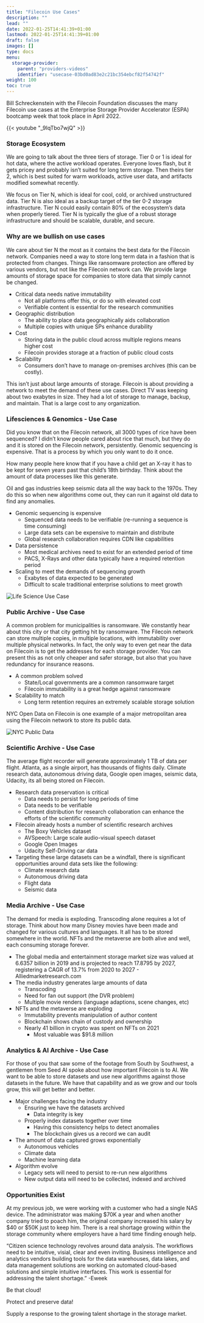 ```yaml
---
title: "Filecoin Use Cases"
description: ""
lead: ""
date: 2022-01-25T14:41:39+01:00
lastmod: 2022-01-25T14:41:39+01:00
draft: false
images: []
type: docs
menu:
  storage-provider:
    parent: "providers-videos"
    identifier: "usecase-03bd0ad83e2c21bc354ebcf82f54742f"
weight: 100
toc: true
---
```


Bill Schreckenstein with the Filecoin Foundation discusses the many Filecoin use cases at the Enterprise Storage Provider Accelerator (ESPA) bootcamp week that took place in April 2022.

{{< youtube "_9IqTbo7wjQ" >}}

### Storage Ecosystem

We are going to talk about the three tiers of storage. Tier 0 or 1 is ideal for hot data, where the active workload operates. Everyone loves flash, but it gets pricey and probably isn’t suited for long term storage. Then theirs tier 2, which is best suited for warm workloads, active user data, and artifacts modified somewhat recently. 

We focus on Tier N, which is ideal for cool, cold, or archived unstructured data. Tier N is also ideal as a backup target of the tier 0-2 storage infrastructure. Tier N could easily contain 80% of the ecosystem’s data when properly tiered. Tier N is typically the glue of a robust storage infrastructure and should be scalable, durable, and secure. 

### Why are we bullish on use cases

We care about tier N the most as it contains the best data for the Filecoin network. Companies need a way to store long term data in a fashion that is protected from changes. Things like ransomware protection are offered by various vendors, but not like the Filecoin network can. We provide large amounts of storage space for companies to store data that simply cannot be changed. 

- Critical data needs native immutability
    - Not all platforms offer this, or do so with elevated cost
    - Verifiable content is essential for the research communities
- Geographic distribution
    - The ability to place data geographically aids collaboration
    - Multiple copies with unique SPs enhance durability
- Cost
    - Storing data in the public cloud across multiple regions means higher cost
    - Filecoin provides storage at a fraction of public cloud costs
- Scalability
    - Consumers don’t have to manage on-premises archives (this can be costly).

This isn’t just about large amounts of storage. Filecoin is about providing a network to meet the demand of these use cases. Direct TV was keeping about two exabytes in size. They had a lot of storage to manage, backup, and maintain. That is a large cost to any organization.

### Lifesciences & Genomics - Use Case

Did you know that on the Filecoin network, all 3000 types of rice have been sequenced? I didn’t know people cared about rice that much, but they do and it is stored on the Filecoin network, persistently.  Genomic sequencing is expensive. That is a process by which you only want to do it once. 

How many people here know that if you have a child get an X-ray it has to be kept for seven years past that child’s 18th birthday. Think about the amount of data processes like this generate.

Oil and gas industries keep seismic data all the way back to the 1970s. They do this so when new algorithms come out, they can run it against old data to find any anomalies.  

- Genomic sequencing is expensive
    - Sequenced data needs to be verifiable (re-running a sequence is time consuming)
    - Large data sets can be expensive to maintain and distribute
    - Global research collaboration requires CDN like capabilities
- Data persistence
    - Most medical archives need to exist for an extended period of time
    - PACS, X-Rays and other data typically have a required retention period
- Scaling to meet the demands of sequencing growth
    - Exabytes of data expected to be generated
    - Difficult to scale traditional enterprise solutions to meet growth

![Life Science Use Case](1.png)

### Public Archive - Use Case

A common problem for municipalities is ransomware. We constantly hear about this city or that city getting hit by ransomware. The Filecoin network can store multiple copies, in multiple locations, with immutability over multiple physical networks. In fact, the only way to even get near the data on Filecoin is to get the addresses for each storage provider.  You can present this as not only cheaper and safer storage, but also that you have redundancy for insurance reasons. 

- A common problem solved
    - State/Local governments are a common ransomware target
    - Filecoin immutability is a great hedge against ransomware
- Scalability to match
    - Long term retention requires an extremely scalable storage solution

NYC Open Data on Filecoin is one example of a major metropolitan area using the Filecoin network to store its public data. 

![NYC Public Data](2.png)

### Scientific Archive - Use Case

The average flight recorder will generate approximately 1 TB of data per flight. Atlanta, as a single airport, has thousands of flights daily. Climate research data, autonomous driving data, Google open images, seismic data, Udacity, its all being stored on Filecoin. 

- Research data preservation is critical
    - Data needs to persist for long periods of time
    - Data needs to be verifiable
    - Content distribution for research collaboration can enhance the efforts of the scientific community
- Filecoin already hosts a number of scientific research archives
    - The Boxy Vehicles dataset
    - AVSpeech: Large scale audio-visual speech dataset
    - Google Open Images
    - Udacity Self-Driving car data
- Targeting these large datasets can be a windfall, there is significant opportunities around data sets like the following:
    - Climate research data
    - Autonomous driving data
    - Flight data
    - Seismic data

### Media Archive - Use Case

The demand for media is exploding. Transcoding alone requires a lot of storage. Think about how many Disney movies have been made and changed for various cultures and languages. It all has to be stored somewhere in the world. NFTs and the metaverse are both alive and well, each consuming storage forever. 

- The global media and entertainment storage market size was valued at 6.6357 billion in 2019 and is projected to reach 17.8795 by 2027, registering a CAGR of 13.7% from 2020 to 2027 - Alliedmarketresearch.com
- The media industry generates large amounts of data
    - Transcoding
    - Need for fan out support (the DVR problem)
    - Multiple movie renders (language adaptions, scene changes, etc)
- NFTs and the metaverse are exploding
    - Immutability prevents manipulation of author content
    - Blockchain shows chain of custody and ownership
    - Nearly 41 billion in crypto was spent on NFTs on 2021
        - Most valuable was $91.8 million
    
### Analytics & AI Archive - Use Case
    

For those of you that saw some of the footage from South by Southwest, a gentlemen from Seed AI spoke about how important Filecoin is to AI. We want to be able to store datasets and use new algorithms against those datasets in the future. We have that capability and as we grow and our tools grow, this will get better and better. 

- Major challenges facing the industry
    - Ensuring we have the datasets archived
        - Data integrity is key
    - Properly index datasets together over time
        - Having this consistency helps to detect anomalies
        - The blockchain gives us a record we can audit
- The amount of data captured grows exponentially
    - Autonomous vehicles
    - Climate data
    - Machine learning data
- Algorithm evolve
    - Legacy sets will need to persist to re-run new algorithms
    - New output data will need to be collected, indexed and archived

### Opportunities Exist

At my previous job, we were working with a customer who had a single NAS device. The administrator was making $70K a year and when another company tried to poach him, the original company increased his salary by $40 or $50K just to keep him. There is a real shortage growing within the storage community where employers have a hard time finding enough help.  

“Citizen science technology revolves around data analysis. The workflows need to be intuitive, visial, clear and even inviting. Business intelligence and analytics vendors building tools for the data warehouses, data lakes, and data management solutions are working on automated cloud-based solutions and simple intuitive interfaces. This work is essential for addressing the talent shortage.” -Eweek

Be that cloud!

Protect and preserve data!

Supply a response to the growing talent shortage in the storage market.
